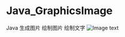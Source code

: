 # Java_GraphicsImage
Java 生成图片 绘制图片 绘制文字
![Image text](https://upload-images.jianshu.io/upload_images/15700187-bec9b1a64d3f4477.jpg?imageMogr2/auto-orient/strip|imageView2/2/w/520/format/webpp)
